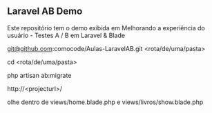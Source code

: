 ## Laravel AB Demo

Este repositório tem o demo exibida em Melhorando a experiência do usuário - Testes A / B em Laravel & Blade

git@github.com:comocode/Aulas-LaravelAB.git  &lt;rota/de/uma/pasta&gt;

cd  &lt;rota/de/uma/pasta&gt;

php artisan ab:migrate

http://&lt;projecturl&gt;/

olhe dentro de views/home.blade.php e views/livros/show.blade.php


